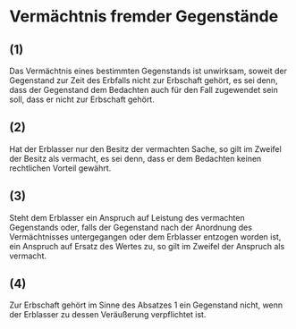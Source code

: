 # Vermächtnis fremder Gegenstände



## (1)

 Das Vermächtnis eines bestimmten Gegenstands ist unwirksam, soweit der Gegenstand zur Zeit des Erbfalls nicht zur Erbschaft gehört, es sei denn, dass der Gegenstand dem Bedachten auch für den Fall zugewendet sein soll, dass er nicht zur Erbschaft gehört.

## (2)

 Hat der Erblasser nur den Besitz der vermachten Sache, so gilt im Zweifel der Besitz als vermacht, es sei denn, dass er dem Bedachten keinen rechtlichen Vorteil gewährt.

## (3)

 Steht dem Erblasser ein Anspruch auf Leistung des vermachten Gegenstands oder, falls der Gegenstand nach der Anordnung des Vermächtnisses untergegangen oder dem Erblasser entzogen worden ist, ein Anspruch auf Ersatz des Wertes zu, so gilt im Zweifel der Anspruch als vermacht.

## (4)

 Zur Erbschaft gehört im Sinne des Absatzes 1 ein Gegenstand nicht, wenn der Erblasser zu dessen Veräußerung verpflichtet ist. 

